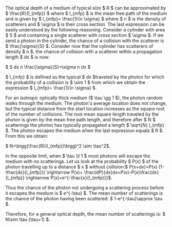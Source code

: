 The optical depth of a medium of typical size $ R $ can be approximated by $ \frac{R}{l_{mfp}} $ where $ l_{mfp} $ is the mean free path of the medium and is given by $ l_{mfp}= \frac{1}{n \sigma} $ where $ n $ is the density of scatterers and $ \sigma $ is their cross section. The last expression can be easily understood by the following reasoning. Consider a cylinder with area $ S $ and containing a single scatterer with cross section $ \sigma $. If we send a photon in the cylinder, the chance of a collision with the scatterer is $ \frac{\sigma}{S} $. Consider now that the cylinder has scatterers of density $ n $, the chance of collision with a scatterer within a propagation length $ dx $ is now:

$ S dx n \frac{\sigma}{S}=\sigma n dx $

$ l_{mfp} $ is defined as the typical $ dx $traveled by the photon for which the probability of a collision is $ \sim 1 $ from which we obtain the expression $ l_{mfp}= \frac{1}{n \sigma} $.

For an isotropic optically thick medium ($ \tau \gg 1 $), the photon random walks through the medium. The photon's average location does not change, but the typical distance from the start location increases as the square root of the number of collisions. The root mean square length traveled by the photon is given by the mean free path length, and therefore after $ N $ scatterings the photon has typically propagated a length $ \sqrt{N} l_{mfp} $. The photon escapes the medium when the last expression equals $ R $. From this we obtain:

$ N=\bigg(\frac{R}{l_{mfp}}\bigg)^2 \sim \tau^2$. 

In the opposite limit, when $ \tau \ll 1 $ most photons will escape the medium with no scatterings. Let us look at the probability $ P(x) $ of the photon travelling up to a distance $ x $ without collision:$ P(x+dx)=P(x) (1-\frac{dx}{l_{mfp}}) \rightarrow P(x)+ \frac{dP}{dx}dx=P(x)-P(x)\frac{dx}{l_{mfp}} \rightarrow P(x)=e^{-\frac{x}{l_{mfp}}}$.

Thus the chance of the photon not undergoing a scattering process before it escapes the medium is $ e^{-\tau} $. The mean number of scatterings is the chance of the photon having been scattered: $ 1-e^{-\tau}\approx \tau $.

Therefore, for a general optical depth, the mean number of scatterings is: $ N\sim \tau (\tau+1) $.